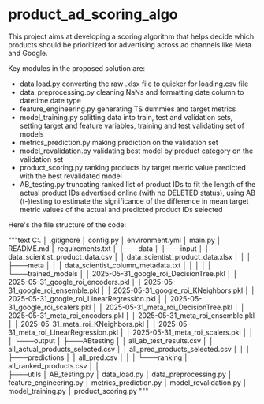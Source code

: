 # product_ad_scoring_algo
This project aims at developing a scoring algorithm that helps decide which products should be prioritized for advertising across ad channels like Meta and Google.

Key modules in the proposed solution are:

- data load.py
  converting the raw .xlsx file to quicker for loading.csv file  
- data_preprocessing.py
  cleaning NaNs and formatting date column to datetime date type
- feature_engineering.py
  generating TS dummies and target metrics 
- model_training.py
  splitting data into train, test and validation sets, setting target and feature variables, training and test validating set of models
- metrics_prediction.py
  making prediction on the validation set
- model_revalidation.py
  validating best model by product category on the validation set
- product_scoring.py
  ranking products by target metric value predicted with the best revalidated model
- AB_testing.py
  truncating ranked list of product IDs to fit the length of the actual product IDs advertised online (with no DELETED status),
  using AB (t-)testing to estimate the significance of the difference in mean target metric values of the actual and predicted product IDs selected  

Here's the file structure of the code:

"""text C:.
│   .gitignore
│   config.py
│   environment.yml
│   main.py
│   README.md
│   requirements.txt
│
├───data
│   ├───input
│   │       data_scientist_product_data.csv
│   │       data_scientist_product_data.xlsx
│   │
│   ├───meta
│   │   │   data_scientist_column_metadata.txt
│   │   │
│   │   └───trained_models
│   │           2025-05-31_google_roi_DecisionTree.pkl
│   │           2025-05-31_google_roi_encoders.pkl
│   │           2025-05-31_google_roi_ensemble.pkl
│   │           2025-05-31_google_roi_KNeighbors.pkl
│   │           2025-05-31_google_roi_LinearRegression.pkl
│   │           2025-05-31_google_roi_scalers.pkl
│   │           2025-05-31_meta_roi_DecisionTree.pkl
│   │           2025-05-31_meta_roi_encoders.pkl
│   │           2025-05-31_meta_roi_ensemble.pkl
│   │           2025-05-31_meta_roi_KNeighbors.pkl
│   │           2025-05-31_meta_roi_LinearRegression.pkl
│   │           2025-05-31_meta_roi_scalers.pkl
│   │
│   └───output
│       ├───ABtesting
│       │       all_ab_test_results.csv
│       │       all_actual_products_selected.csv
│       │       all_pred_products_selected.csv
│       │
│       ├───predictions
│       │       all_pred.csv
│       │
│       └───ranking
│               all_ranked_products.csv
│
│  
├───utils
│     AB_testing.py
│     data_load.py
│     data_preprocessing.py
│     feature_engineering.py
│     metrics_prediction.py
│     model_revalidation.py
│     model_training.py
│     product_scoring.py """
